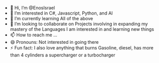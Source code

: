 - 👋 Hi, I’m @EnosIsrael
- 👀 I’m interested in C#, Javascript, Python, and AI
- 🌱 I’m currently learning All of the above
- 💞️ I’m looking to collaborate on Projects involving in expanding my mastery of the Languages I am interested in and learning new things
- 📫 How to reach me ...
- 😄 Pronouns: Not interested in going there
- ⚡ Fun fact: I also love anything that burns Gasoline, diesel, has more than 4 cylinders a supercharger or a turbocharger

<!---
EnosIsrael/EnosIsrael is a ✨ special ✨ repository because its `README.md` (this file) appears on your GitHub profile.
You can click the Preview link to take a look at your changes.
--->
